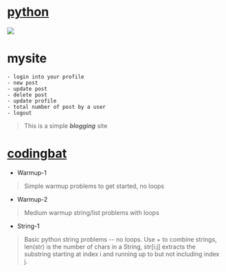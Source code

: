 # **[python](https://www.python.org/)**
![](https://res.cloudinary.com/teepublic/image/private/s--snuCCWkh--/t_Preview/b_rgb:191919,c_limit,f_jpg,h_630,q_90,w_630/v1503921169/production/designs/1856074_1.jpg)

# **mysite**

    - login into your profile
    - new post
    - update post
    - delete post
    - update profile
    - total number of post by a user
    - logout

> This is a simple _**blogging**_ site

# **[codingbat](https://codingbat.com/python)**
- Warmup-1
>Simple warmup problems to get started, no loops

- Warmup-2
>Medium warmup string/list problems with loops

- String-1
>Basic python string problems -- no loops. Use + to combine strings, len(str) is the number of chars in a String, str[i:j] extracts the substring starting at index i and running up to but not including index j.

